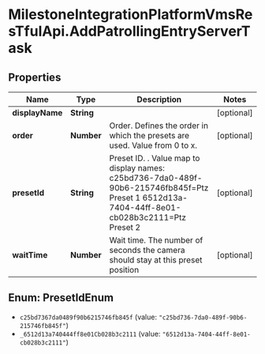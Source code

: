 # MilestoneIntegrationPlatformVmsResTfulApi.AddPatrollingEntryServerTask

## Properties
Name | Type | Description | Notes
------------ | ------------- | ------------- | -------------
**displayName** | **String** |  | [optional] 
**order** | **Number** | Order. Defines the order in which the presets are used. Value from 0 to x. | [optional] 
**presetId** | **String** | Preset ID. . Value map to display names:  c25bd736-7da0-489f-90b6-215746fb845f&#x3D;Ptz Preset 1   6512d13a-7404-44ff-8e01-cb028b3c2111&#x3D;Ptz Preset 2    | [optional] 
**waitTime** | **Number** | Wait time. The number of seconds the camera should stay at this preset position | [optional] 

<a name="PresetIdEnum"></a>
## Enum: PresetIdEnum

* `c25bd7367da0489f90b6215746fb845f` (value: `"c25bd736-7da0-489f-90b6-215746fb845f"`)
* `_6512d13a740444ff8e01Cb028b3c2111` (value: `"6512d13a-7404-44ff-8e01-cb028b3c2111"`)

